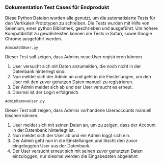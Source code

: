 ### Dokumentation Test Cases für Endprodukt
Diese Python Dateien wurden alle genutzt, um die automatisierte Tests für den Vertikalen Prototypen zu schreiben. Die Tests wurden mit Hilfe von Selenium, einer python Bibliothek, geschrieben und ausgeführt. Um höhere Kompatibilität zu gewährleisten können die Tests in Safari, sowie Google Chrome ausgeführt werden.

```
AdminAddUser.py
```
Dieser Test soll zeigen, dass Admins neue User registrieren können.
1. User versucht sich mit Daten anzumelden, die noch nicht in der Datenbank hinterlegt sind.
2. Nun meldet sich der Admin an und geht in die Einstellungen, um den User mit den zuvor genutzen Daten manuell zu registrieren.
3. Der Admin meldet sich ab und der User versucht es erneut.
4. Diesmal ist der Login erfolgreich.

```
AdminRemoveUser.py
```
Dieser Test soll zeigen, dass Admins vorhandene Useraccounts manuell löschen können.
1. User meldet sich mit seinen Daten an, um zu zeigen, dass der Account in der Datenbank hinterlegt ist.
2. Nun meldet sich der User ab und ein Admin loggt sich ein.
3. Der Admin geht nun in die Einstellungen und löscht den zuvor eingeloggten User aus der Datenbank.
4. Der User versucht erneut sich mit seinen zuvor genutzten Daten einzuloggen, nur diesmal werden die Eingabedaten abgelehnt.








